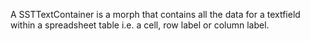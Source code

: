 A SSTTextContainer is a morph that contains all the data for a textfield within a spreadsheet table i.e. a cell, row label or column label.